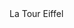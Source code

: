 <html>
<head>
La Tour Eiffel
<link href="CSS External.css" rel="stylesheet" type="text/css">
</head>
